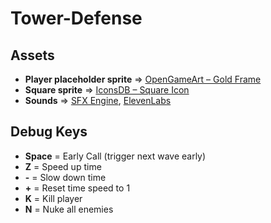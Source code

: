 # Tower-Defense

## Assets

- **Player placeholder sprite** ⇒ [OpenGameArt – Gold Frame](https://opengameart.org/content/gold-frame)  
- **Square sprite** ⇒ [IconsDB – Square Icon](https://www.iconsdb.com/white-icons/square-icon.html)  
- **Sounds** ⇒ [SFX Engine](https://sfxengine.com/app/songs), [ElevenLabs](https://elevenlabs.io/)  

## Debug Keys

- **Space** = Early Call (trigger next wave early)  
- **Z** = Speed up time  
- **-** = Slow down time  
- **+** = Reset time speed to 1  
- **K** = Kill player  
- **N** = Nuke all enemies  
